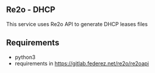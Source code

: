 ## Re2o - DHCP

This service uses Re2o API to generate DHCP leases files


## Requirements

* python3
* requirements in https://gitlab.federez.net/re2o/re2oapi
